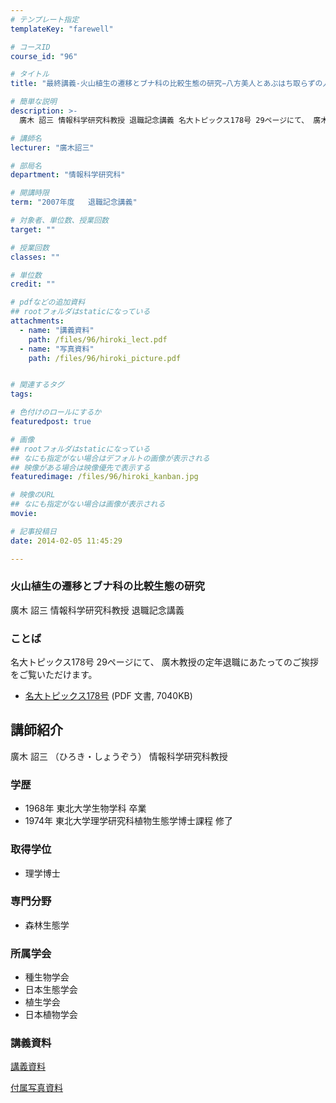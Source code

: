 ```yaml
---
# テンプレート指定
templateKey: "farewell"

# コースID
course_id: "96"

# タイトル
title: "最終講義-火山植生の遷移とブナ科の比較生態の研究−八方美人とあぶはち取らずの人生−"

# 簡単な説明
description: >-
  廣木 詔三 情報科学研究科教授 退職記念講義 名大トピックス178号 29ページにて、 廣木教授の定年退職にあたってのご挨拶をご覧いただけます。   * [名大トピックス178号](h...

# 講師名
lecturer: "廣木詔三"

# 部局名
department: "情報科学研究科"

# 開講時限
term: "2007年度	退職記念講義"

# 対象者、単位数、授業回数
target: ""

# 授業回数
classes: ""

# 単位数
credit: ""

# pdfなどの追加資料
## rootフォルダはstaticになっている
attachments: 
  - name: "講義資料" 
    path: /files/96/hiroki_lect.pdf
  - name: "写真資料" 
    path: /files/96/hiroki_picture.pdf


# 関連するタグ
tags:

# 色付けのロールにするか
featuredpost: true

# 画像
## rootフォルダはstaticになっている
## なにも指定がない場合はデフォルトの画像が表示される
## 映像がある場合は映像優先で表示する
featuredimage: /files/96/hiroki_kanban.jpg

# 映像のURL
## なにも指定がない場合は画像が表示される
movie: 

# 記事投稿日
date: 2014-02-05 11:45:29

---
```

### 火山植生の遷移とブナ科の比較生態の研究 

廣木 詔三 情報科学研究科教授 退職記念講義 

### ことば

名大トピックス178号 29ページにて、 廣木教授の定年退職にあたってのご挨拶をご覧いただけます。 

  * [名大トピックス178号](http://www.nagoya-u.ac.jp/about-nu/public-relations/publication/upload_images/no178.pdf#retirement) (PDF 文書, 7040KB)
## 講師紹介

廣木 詔三 （ひろき・しょうぞう） 情報科学研究科教授 

### 学歴

  * 1968年 東北大学生物学科 卒業
  * 1974年 東北大学理学研究科植物生態学博士課程 修了

### 取得学位

  * 理学博士

### 専門分野

  * 森林生態学

### 所属学会

  * 種生物学会
  * 日本生態学会
  * 植生学会
  * 日本植物学会
### 講義資料


[講義資料](/files/96/hiroki_lect.pdf) 

[付属写真資料](/files/96/hiroki_picture.pdf) 
